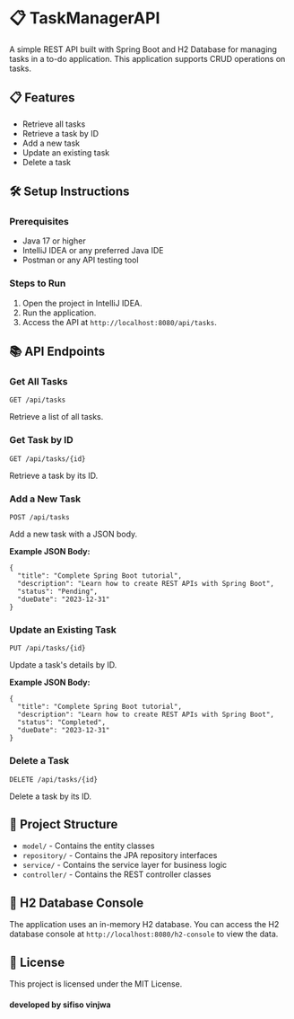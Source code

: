 
<body>

<h1>📋 TaskManagerAPI</h1>
<p>A simple REST API built with Spring Boot and H2 Database for managing tasks in a to-do application. This application supports CRUD operations on tasks.</p>

<h2>📋 Features</h2>
<ul>
  <li>Retrieve all tasks</li>
  <li>Retrieve a task by ID</li>
  <li>Add a new task</li>
  <li>Update an existing task</li>
  <li>Delete a task</li>
</ul>

<h2>🛠️ Setup Instructions</h2>

<h3>Prerequisites</h3>
<ul>
  <li>Java 17 or higher</li>
  <li>IntelliJ IDEA or any preferred Java IDE</li>
  <li>Postman or any API testing tool</li>
</ul>

<h3>Steps to Run</h3>
<ol>
 
  <li>Open the project in IntelliJ IDEA.</li>
  <li>Run the application.</li>
  <li>Access the API at <code>http://localhost:8080/api/tasks</code>.</li>
</ol>

<h2>📚 API Endpoints</h2>

<h3>Get All Tasks</h3>
<pre><code>GET /api/tasks</code></pre>
<p>Retrieve a list of all tasks.</p>

<h3>Get Task by ID</h3>
<pre><code>GET /api/tasks/{id}</code></pre>
<p>Retrieve a task by its ID.</p>

<h3>Add a New Task</h3>
<pre><code>POST /api/tasks</code></pre>
<p>Add a new task with a JSON body.</p>
<p><strong>Example JSON Body:</strong></p>
<pre><code>{
  "title": "Complete Spring Boot tutorial",
  "description": "Learn how to create REST APIs with Spring Boot",
  "status": "Pending",
  "dueDate": "2023-12-31"
}</code></pre>

<h3>Update an Existing Task</h3>
<pre><code>PUT /api/tasks/{id}</code></pre>
<p>Update a task's details by ID.</p>
<p><strong>Example JSON Body:</strong></p>
<pre><code>{
  "title": "Complete Spring Boot tutorial",
  "description": "Learn how to create REST APIs with Spring Boot",
  "status": "Completed",
  "dueDate": "2023-12-31"
}</code></pre>

<h3>Delete a Task</h3>
<pre><code>DELETE /api/tasks/{id}</code></pre>
<p>Delete a task by its ID.</p>

<h2>📂 Project Structure</h2>
<ul>
  <li><code>model/</code> - Contains the entity classes</li>
  <li><code>repository/</code> - Contains the JPA repository interfaces</li>
  <li><code>service/</code> - Contains the service layer for business logic</li>
  <li><code>controller/</code> - Contains the REST controller classes</li>
</ul>

<h2>🔗 H2 Database Console</h2>
<p>The application uses an in-memory H2 database. You can access the H2 database console at <code>http://localhost:8080/h2-console</code> to view the data.</p>

<h2>📄 License</h2>
<p>This project is licensed under the MIT License.</p>
<h4>developed by sifiso vinjwa</h4>

</body>
</html>

